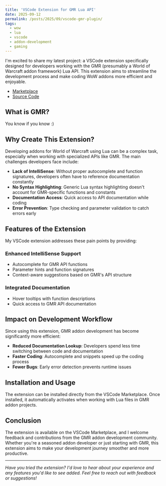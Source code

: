 ```yaml
---
title: 'VSCode Extension for GMR Lua API'
date: 2025-09-12
permalink: /posts/2025/09/vscode-gmr-plugin/
tags:
  - wow
  - lua
  - vscode
  - addon-development
  - gaming
---
```


I'm excited to share my latest project: a VSCode extension specifically designed for developers working with the 
GMR (presumably a World of Warcraft addon framework) Lua API. This extension aims to streamline the development 
process and make coding WoW addons more efficient and enjoyable.

- [Marketplace](https://marketplace.visualstudio.com/items?itemName=AmsTaFFix.gmr-lua-api)
- [Source Code](https://github.com/WoW-U/vscode-gmr-api)

## What is GMR?

You know if you know :)

## Why Create This Extension?

Developing addons for World of Warcraft using Lua can be a complex task, especially when working with specialized 
APIs like GMR. The main challenges developers face include:

- **Lack of IntelliSense**: Without proper autocomplete and function signatures, developers often have to reference 
    documentation constantly
- **No Syntax Highlighting**: Generic Lua syntax highlighting doesn't account for GMR-specific functions and constants
- **Documentation Access**: Quick access to API documentation while coding
- **Error Prevention**: Type checking and parameter validation to catch errors early

## Features of the Extension

My VSCode extension addresses these pain points by providing:

### Enhanced IntelliSense Support
- Autocomplete for GMR API functions
- Parameter hints and function signatures
- Context-aware suggestions based on GMR's API structure

### Integrated Documentation
- Hover tooltips with function descriptions
- Quick access to GMR API documentation

## Impact on Development Workflow

Since using this extension, GMR addon development has become significantly more efficient:

- **Reduced Documentation Lookup**: Developers spend less time switching between code and documentation
- **Faster Coding**: Autocomplete and snippets speed up the coding process
- **Fewer Bugs**: Early error detection prevents runtime issues

## Installation and Usage

The extension can be installed directly from the VSCode Marketplace. Once installed, it automatically activates 
when working with Lua files in GMR addon projects.

## Conclusion

The extension is available on the VSCode Marketplace, and I welcome feedback and contributions from the GMR addon 
development community. Whether you're a seasoned addon developer or just starting with GMR, 
this extension aims to make your development journey smoother and more productive.

---

*Have you tried the extension? I'd love to hear about your experience and any features you'd like to see added. 
Feel free to reach out with feedback or suggestions!*